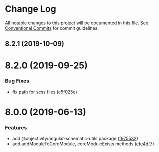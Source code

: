 # Change Log

All notable changes to this project will be documented in this file.
See [Conventional Commits](https://conventionalcommits.org) for commit guidelines.

## 8.2.1 (2019-10-09)



# 8.2.0 (2019-09-25)


### Bug Fixes

* fix path for scss files ([c5f025e](https://github.com/ObjectivityLtd/angular-schematics/commit/c5f025e))



# 8.0.0 (2019-06-13)


### Features

* add @objectivity/angular-schematic-utils package ([f975532](https://github.com/ObjectivityLtd/angular-schematics/commit/f975532))
* add addModuleToCoreModule, coreModuleExists methods ([efe4df7](https://github.com/ObjectivityLtd/angular-schematics/commit/efe4df7))
